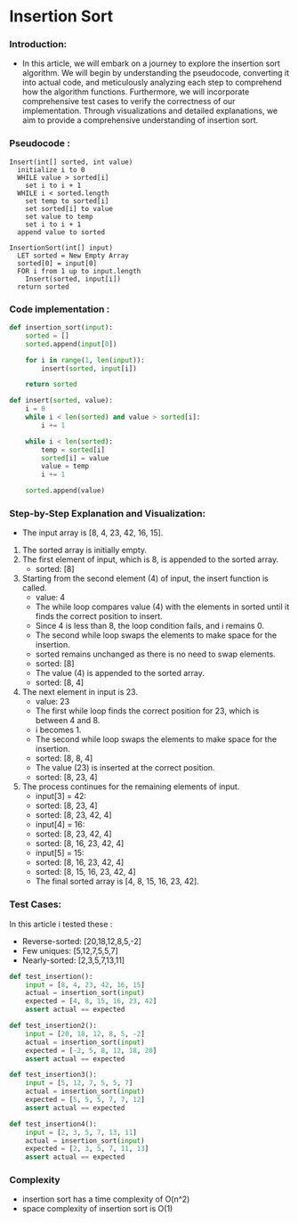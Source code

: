 # Insertion Sort

### Introduction:
- In this article, we will embark on a journey to explore the insertion sort algorithm. We will begin by understanding the pseudocode, converting it into actual code, and meticulously analyzing each step to comprehend how the algorithm functions. Furthermore, we will incorporate comprehensive test cases to verify the correctness of our implementation. Through visualizations and detailed explanations, we aim to provide a comprehensive understanding of insertion sort.

### Pseudocode :
```
Insert(int[] sorted, int value)
  initialize i to 0
  WHILE value > sorted[i]
    set i to i + 1
  WHILE i < sorted.length
    set temp to sorted[i]
    set sorted[i] to value
    set value to temp
    set i to i + 1
  append value to sorted

InsertionSort(int[] input)
  LET sorted = New Empty Array
  sorted[0] = input[0]
  FOR i from 1 up to input.length
    Insert(sorted, input[i])
  return sorted

```

### Code implementation :
```python   
def insertion_sort(input):
    sorted = []
    sorted.append(input[0])

    for i in range(1, len(input)):
        insert(sorted, input[i])

    return sorted

def insert(sorted, value):
    i = 0
    while i < len(sorted) and value > sorted[i]:
        i += 1

    while i < len(sorted):
        temp = sorted[i]
        sorted[i] = value
        value = temp
        i += 1

    sorted.append(value)
``` 

### Step-by-Step Explanation and Visualization:

- The input array is [8, 4, 23, 42, 16, 15].
1. The sorted array is initially empty.
2. The first element of input, which is 8, is appended to the sorted array. 
      - sorted: [8]
3. Starting from the second element (4) of input, the insert function is called.
      - value: 4
      - The while loop compares value (4) with the elements in sorted until it finds the correct position to insert.
      - Since 4 is less than 8, the loop condition fails, and i remains 0.
      - The second while loop swaps the elements to make space for the insertion.
      - sorted remains unchanged as there is no need to swap elements.
      - sorted: [8]
      - The value (4) is appended to the sorted array.
      - sorted: [8, 4] 
4. The next element in input is 23.
      - value: 23
      - The first while loop finds the correct position for 23, which is between 4 and 8.
      - i becomes 1.
      - The second while loop swaps the elements to make space for the insertion.
      - sorted: [8, 8, 4]
      - The value (23) is inserted at the correct position.
      -  sorted: [8, 23, 4]
5. The process continues for the remaining elements of input.
      - input[3] = 42:
      - sorted: [8, 23, 4]
      - sorted: [8, 23, 42, 4]
      -  input[4] = 16:
      - sorted: [8, 23, 42, 4]
      -  sorted: [8, 16, 23, 42, 4]
      -  input[5] = 15:
      -  sorted: [8, 16, 23, 42, 4]
      -  sorted: [8, 15, 16, 23, 42, 4]
      -  The final sorted array is [4, 8, 15, 16, 23, 42].


### Test Cases:
In this article i tested these :
- Reverse-sorted: [20,18,12,8,5,-2]
- Few uniques: [5,12,7,5,5,7]
- Nearly-sorted: [2,3,5,7,13,11]

```python 
def test_insertion():
    input = [8, 4, 23, 42, 16, 15]
    actual = insertion_sort(input)
    expected = [4, 8, 15, 16, 23, 42]
    assert actual == expected

def test_insertion2():
    input = [20, 18, 12, 8, 5, -2]
    actual = insertion_sort(input)
    expected = [-2, 5, 8, 12, 18, 20]
    assert actual == expected

def test_insertion3():
    input = [5, 12, 7, 5, 5, 7]
    actual = insertion_sort(input)
    expected = [5, 5, 5, 7, 7, 12]
    assert actual == expected

def test_insertion4():
    input = [2, 3, 5, 7, 13, 11]
    actual = insertion_sort(input)
    expected = [2, 3, 5, 7, 11, 13]
    assert actual == expected
```


### Complexity 
- insertion sort has a time complexity of O(n^2)
- space complexity of insertion sort is O(1)